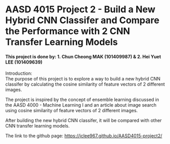 # AASD 4015 Project 2 - Build a New Hybrid CNN Classifer and Compare the Performance with 2 CNN Transfer Learning Models
#### This project is done by: 1. Chun Cheong MAK (101409987) & 2. Hei Yuet LEE (101409639)

Introduction:<br>
The purpose of this project is to explore a way to build a new hybrid CNN classifer by calculating the cosine similarity of feature vectors of 2 different images. 

The project is inspired by the concept of ensemble learning discussed in the AASD 4000 - Machine Learning I and an article about image search using cosine similarity of feature vectors of 2 different images. 

After building the new hybrid CNN classifer, it will be compared with other CNN transfer learning models.

The link to the github page: https://jclee967.github.io/AASD4015-project2/
